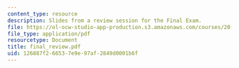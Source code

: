 ```yaml
---
content_type: resource
description: Slides from a review session for the Final Exam.
file: https://ol-ocw-studio-app-production.s3.amazonaws.com/courses/20-106j-systems-microbiology-fall-2006/126887f266537e9e97af2849d0001b6f_final_review.pdf
file_type: application/pdf
resourcetype: Document
title: final_review.pdf
uid: 126887f2-6653-7e9e-97af-2849d0001b6f
---
```

